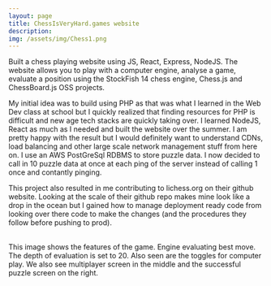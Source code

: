 ```yaml
---
layout: page
title: ChessIsVeryHard.games website
description:
img: /assets/img/Chess1.png
---
```

Built a chess playing website using JS, React, Express, NodeJS. The website allows you to play with a computer engine, analyse a game, evaluate a position using the StockFish 14 chess engine, Chess.js and ChessBoard.js OSS projects. 

My initial idea was to build using PHP as that was what I learned in the Web Dev class at school but I quickly realized that finding resources for PHP is difficult and new age tech stacks are quickly taking over. I learned NodeJS, React as much as I needed and built the website over the summer. I am pretty happy with the result but I would definitely want to understand CDNs, load balancing and other large scale network management stuff from here on. I use an AWS PostGreSql RDBMS to store puzzle data. I now decided to call in 10 puzzle data at once at each ping of the server instead of calling 1 once and contantly pinging.


This project also resulted in me contributing to lichess.org on their github website. Looking at the scale of their github repo makes mine look like a drop in the ocean but I gained how to manage deployment ready code from looking over there code to make the changes (and the procedures they follow before pushing to prod).



<div class="img_row">
    <img class="col one left" src="{{ site.baseurl }}/assets/img/Chess1.png" alt="" title="example image"/>
    <img class="col one left" src="{{ site.baseurl }}/assets/img/Chess2.png" alt="" title="example image"/>
    <img class="col one left" src="{{ site.baseurl }}/assets/img/Chess3.png" alt="" title="example image"/>
</div>
<div class="col three caption">
    This image shows the features of the game. Engine evaluating best move. The depth of evaluation is set to 20. Also seen are the toggles for computer play. We also see multiplayer screen in the middle and the successful puzzle screen on the right. 
</div>

